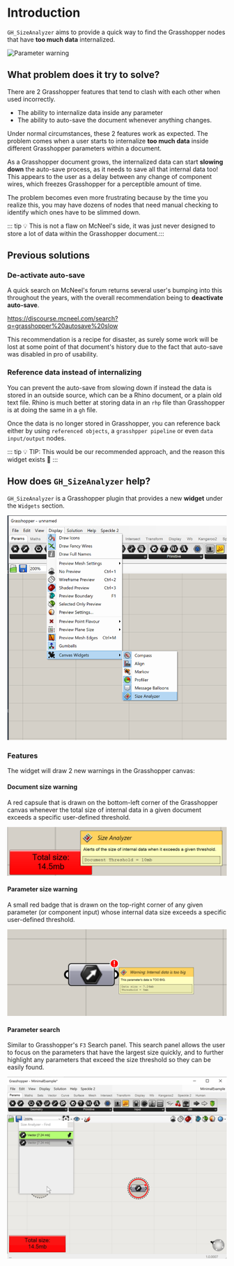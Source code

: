 # Introduction

`GH_SizeAnalyzer` aims to provide a quick way to find the Grasshopper nodes that have **too much data** internalized.

![Parameter warning](./imgs/view-simple.png.png)

## What problem does it try to solve?

There are 2 Grasshopper features that tend to clash with each other when used incorrectly.

- The ability to internalize data inside any parameter
- The ability to auto-save the document whenever anything changes.

Under normal circumstances, these 2 features work as expected. The problem comes when a user starts to internalize **too much data** inside different Grasshopper parameters within a document.

As a Grasshopper document grows, the internalized data can start **slowing down** the auto-save process, as it needs to save all that internal data too! This appears to the user as a delay between any change of component wires, which freezes Grasshopper for a perceptible amount of time.

The problem becomes even more frustrating because by the time you realize this, you may have dozens of nodes that need manual checking to identify which ones have to be slimmed down.

::: tip :bulb:
This is not a flaw on McNeel's side, it was just never designed to store a lot of data within the Grasshopper document.:::

## Previous solutions

### De-activate auto-save

A quick search on McNeel's forum returns several user's bumping into this throughout the years, with the overall recommendation being to **deactivate auto-save**.

https://discourse.mcneel.com/search?q=grasshopper%20autosave%20slow

This recommendation is a recipe for disaster, as surely some work will be lost at some point of that document's history due to the fact that auto-save was disabled in pro of usability.

### Reference data instead of internalizing

You can prevent the auto-save from slowing down if instead the data is stored in an outside source, which can be a Rhino document, or a plain old text file. Rhino is much better at storing data in an `rhp` file than Grasshopper is at doing the same in a `gh` file.

Once the data is no longer stored in Grasshopper, you can reference back either by using `referenced objects`, a `grasshpper pipeline` or even `data input/output` nodes.

::: tip :bulb: TIP:
This would be our recommended approach, and the reason this widget exists 🙂
:::

## How does `GH_SizeAnalyzer` help?

`GH_SizeAnalyzer` is a Grasshopper plugin that provides a new **widget** under the `Widgets` section.

![Widget's section](./imgs/display-widgets-menu.png)

### Features

The widget will draw 2 new warnings in the Grasshopper canvas:

#### Document size warning

A red capsule that is drawn on the bottom-left corner of the Grasshopper canvas whenever the total size of internal data in a given document exceeds a specific user-defined threshold.

![Document warning](./imgs/document-warning.png)

#### Parameter size warning

A small red badge that is drawn on the top-right corner of any given parameter (or component input) whose internal data size exceeds a specific user-defined threshold.

![Parameter warning](./imgs/parameter-warning.png)

#### Parameter search

Similar to Grasshopper's `F3` Search panel. This search panel allows the user to focus on the parameters that have the largest size quickly, and to further highlight any parameters that exceed the size threshold so they can be easily found.

![Search panel](./imgs/search-panel.gif)
